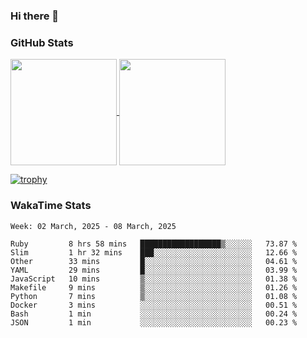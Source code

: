 ### Hi there 👋

### GitHub Stats

<a href="https://github.com/anuraghazra/github-readme-stats">
  <img align="center" height="170px" src="https://github-readme-stats.vercel.app/api/top-langs/?username=tksfjt1024&layout=compact&count_private=true&show_icons=true&show_icons=true&theme=graywhite" />
</a>
<a href="https://github.com/anuraghazra/github-readme-stats">
  <img align="center" height="170px" src="https://github-readme-stats.vercel.app/api?username=tksfjt1024&count_private=true&show_icons=true&show_icons=true&theme=graywhite" />
</a>

[![trophy](https://github-profile-trophy.vercel.app/?username=tksfjt1024)](https://github.com/ryo-ma/github-profile-trophy)

### WakaTime Stats

<!--START_SECTION:waka-->
```text
Week: 02 March, 2025 - 08 March, 2025

Ruby         8 hrs 58 mins   ██████████████████▒░░░░░░   73.87 % 
Slim         1 hr 32 mins    ███░░░░░░░░░░░░░░░░░░░░░░   12.66 % 
Other        33 mins         █░░░░░░░░░░░░░░░░░░░░░░░░   04.61 % 
YAML         29 mins         █░░░░░░░░░░░░░░░░░░░░░░░░   03.99 % 
JavaScript   10 mins         ▒░░░░░░░░░░░░░░░░░░░░░░░░   01.38 % 
Makefile     9 mins          ▒░░░░░░░░░░░░░░░░░░░░░░░░   01.26 % 
Python       7 mins          ▒░░░░░░░░░░░░░░░░░░░░░░░░   01.08 % 
Docker       3 mins          ░░░░░░░░░░░░░░░░░░░░░░░░░   00.51 % 
Bash         1 min           ░░░░░░░░░░░░░░░░░░░░░░░░░   00.24 % 
JSON         1 min           ░░░░░░░░░░░░░░░░░░░░░░░░░   00.23 % 
```
<!--END_SECTION:waka-->
